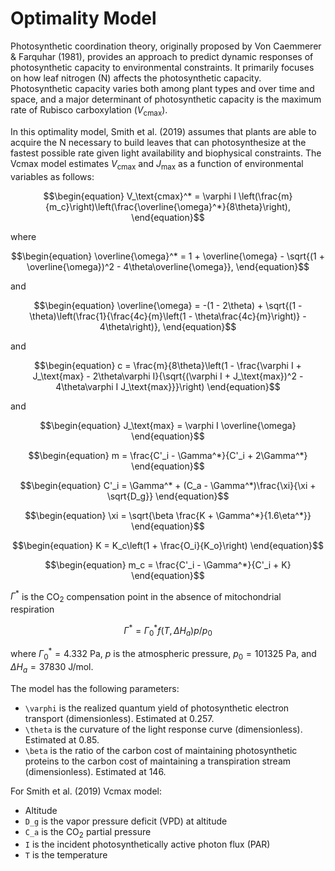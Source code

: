 # Optimality Model

Photosynthetic coordination theory, originally proposed by Von Caemmerer & Farquhar (1981), provides an approach to predict dynamic responses of photosynthetic capacity to environmental constraints. It primarily focuses on how leaf nitrogen (N) affects the photosynthetic capacity. Photosynthetic capacity varies both among plant types and over time and space, and a major determinant of photosynthetic capacity is the maximum rate of Rubisco carboxylation ($V_\text{cmax}$). 

In this optimality model, Smith et al. (2019) assumes that plants are able to acquire the N necessary to build leaves that can photosynthesize at the fastest possible rate given light availability and biophysical constraints. The Vcmax model estimates $V_\text{cmax}$ and $J_\text{max}$ as a function of environmental variables as follows:

```math
\begin{equation}
    V_\text{cmax}^* = \varphi I \left(\frac{m}{m_c}\right)\left(\frac{\overline{\omega}^*}{8\theta}\right),
\end{equation}
```
where
```math
\begin{equation}
    \overline{\omega}^* = 1 + \overline{\omega} - \sqrt{(1 + \overline{\omega})^2 - 4\theta\overline{\omega}},
\end{equation}
```
and
```math
\begin{equation}
    \overline{\omega} = -(1 - 2\theta) + \sqrt{(1 - \theta)\left(\frac{1}{\frac{4c}{m}\left(1 - \theta\frac{4c}{m}\right)} - 4\theta\right)},
\end{equation}
```
and
```math
\begin{equation}
    c = \frac{m}{8\theta}\left(1 - \frac{\varphi I + J_\text{max} - 2\theta\varphi I}{\sqrt{(\varphi I + J_\text{max})^2 - 4\theta\varphi I J_\text{max}}}\right)
\end{equation}
```
and
```math
\begin{equation}
    J_\text{max} = \varphi I \overline{\omega}
\end{equation}
```
```math
\begin{equation}
    m = \frac{C'_i - \Gamma^*}{C'_i + 2\Gamma^*}
\end{equation}
```
```math
\begin{equation}
    C'_i = \Gamma^* + (C_a - \Gamma^*)\frac{\xi}{\xi + \sqrt{D_g}}
\end{equation}
```
```math
\begin{equation}
    \xi = \sqrt{\beta \frac{K + \Gamma^*}{1.6\eta^*}}
\end{equation}
```
```math
\begin{equation}
    K = K_c\left(1 + \frac{O_i}{K_o}\right)
\end{equation}
```
```math
\begin{equation}
    m_c = \frac{C'_i - \Gamma^*}{C'_i + K}
\end{equation}
```

$\Gamma^*$ is the CO$_2$ compensation point in the absence of mitochondrial respiration
```math
\begin{equation}
    \Gamma^* = \Gamma^*_0 f(T, \Delta H_a) p/p_0
\end{equation}
```
where $\Gamma^*_0 = 4.332$ Pa, $p$ is the atmospheric pressure, $p_0 = 101325$ Pa, and $\Delta H_a = 37830$ J/mol.

The model has the following parameters:
- ``\varphi`` is the realized quantum yield of photosynthetic electron transport (dimensionless). Estimated at 0.257.
- ``\theta`` is the curvature of the light response curve (dimensionless). Estimated at 0.85.
- ``\beta`` is the ratio of the carbon cost of maintaining photosynthetic proteins to the carbon cost of maintaining a transpiration stream (dimensionless). Estimated at 146.

For Smith et al. (2019) Vcmax model:
- Altitude
- ``D_g`` is the vapor pressure deficit (VPD) at altitude
- ``C_a`` is the CO$_2$ partial pressure
- ``I`` is the incident photosynthetically active photon flux (PAR)
- ``T`` is the temperature
